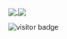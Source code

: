 <a href="https://github.com/anuraghazra/github-readme-stats">
  <img align="center" src="https://github-readme-stats-ahsan-is-epics-projects.vercel.app/api?username=AhsanIsEpic&include_all_commits=true&show_icons=true&rank_icon=percentile" />
</a>
<a href="https://github.com/anuraghazra/convoychat">
  <img align="center" src="https://github-readme-stats-ahsan-is-epics-projects.vercel.app/api/top-langs/?username=AhsanIsEpic" />
</a>


![visitor badge](https://visitor-badge.imlete.cn/?id=AhsanIsEpic.readme)


<!--
### You've reached the profile of AhsanIsEpic

Description stuff
-->

<!--
![visitors](https://visitor-badge.glitch.me/badge?page_id=AhsanIsEpic.readme)
![visitors](https://vbr.nathanchung.dev/badge?page_id=AhsanIsEpic.readme)
-->
